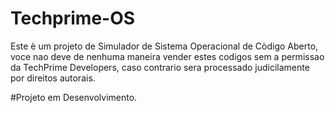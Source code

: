 # Techprime-OS
Este è um projeto de Simulador de Sistema Operacional de Còdigo Aberto, voce nao deve de nenhuma maneira vender estes codigos sem a permissao da TechPrime Developers, caso contrario sera processado judicilamente por direitos autorais.


#Projeto em Desenvolvimento.
